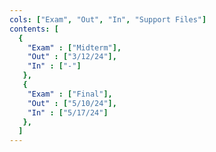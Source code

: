 ```yaml
---
cols: ["Exam", "Out", "In", "Support Files"]
contents: [
  {
    "Exam" : ["Midterm"],
    "Out" : ["3/12/24"],
    "In" : ["-"]
   },
   {
    "Exam" : ["Final"],
    "Out" : ["5/10/24"],
    "In" : ["5/17/24"]
   },
  ]
---
```

<!-- link format (include braces) {"Homework 1: Alignment": "https://google.com"} -->

